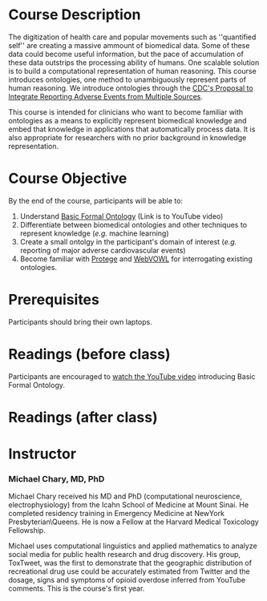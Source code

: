 # Course Description 

The digitization of health care and popular movements such as ''quantified self'' are creating a massive ammount of biomedical data. Some of these data could become useful information, but the pace of accumulation of these data outstrips the processing ability of humans. One scalable solution is to build a computational representation of human reasoning. This course introduces ontologies, one method to unambiguously represent parts of human reasoning. We introduce ontologies through the [CDC's Proposal to Integrate Reporting Adverse Events from Multiple Sources](https://www.cdc.gov/ophss/chiic/projects/2015/ideas/exploration-of-ontological-management-of-reportable-events-to-facilitate-surveillance.html).

This course is intended for clinicians who want to become familiar with ontologies as a means to explicitly represent biomedical knowledge and embed that knowledge in applications that automatically process data. It is also appropriate for researchers with no prior background in knowledge representation. 

# Course Objective 

By the end of the course, participants will be able to:

1. Understand [Basic Formal Ontology](https://www.youtube.com/watch?v=j9bA0_BobTQ) (Link is to YouTube video)
1. Differentiate between biomedical ontologies and other techniques to represent knowledge (_e.g._ machine learning)
1. Create a small ontolgy in the participant's domain of interest (_e.g._ reporting of major adverse cardiovascular events)
1. Become familiar with [Protege](https://protege.stanford.edu/) and [WebVOWL](http://vowl.visualdataweb.org/webvowl.html) for interrogating existing ontologies. 

# Prerequisites

Participants should bring their own laptops.

# Readings (before class)
  Participants are encouraged to [watch the YouTube video](https://www.youtube.com/watch?v=j9bA0_BobTQ) introducing Basic Formal Ontology. 

# Readings (after class)

# Instructor 
### Michael Chary, MD, PhD

Michael Chary received his MD and PhD (computational neuroscience, electrophysiology) from the Icahn School of Medicine at Mount Sinai. He completed residency training in Emergency Medicine at NewYork Presbyterian\Queens. He is now a Fellow at the Harvard Medical Toxicology Fellowship. 

Michael uses computational linguistics and applied mathematics to analyze social media for public health research and drug discovery. His group, ToxTweet, was the first to demonstrate that the geographic distribution of recreational drug use could be accurately estimated from Twitter and the dosage, signs and symptoms of opioid overdose inferred from YouTube comments. This is the course's first year. 
